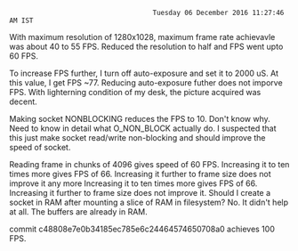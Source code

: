                                         Tuesday 06 December 2016 11:27:46 AM IST

With maximum resolution of 1280x1028, maximum frame rate achievavle was about 40
to 55 FPS. Reduced the resolution to half and FPS went upto 60 FPS.

To increase FPS further, I turn off auto-exposure and set it to 2000 uS. At this
value, I get FPS ~77. Reducing auto-exposure futher does not imporve FPS. With
lighterning condition of my desk, the picture acquired was decent.

Making socket NONBLOCKING reduces the FPS to 10. Don't know why. Need to know in
detail what O_NON_BLOCK actually do. I suspected that this just make socket
read/write non-blocking and should improve the speed of socket.

Reading frame in chunks of 4096 gives speed of 60 FPS.  Increasing it to ten
times more gives FPS of 66. Increasing it further to frame size does not improve
it any more  Increasing it to ten times more gives FPS of 66. Increasing it
further to frame size does not improve it. Should I create a socket in RAM after
mounting a slice of RAM in filesystem? No. It didn't help at all. The buffers
are already in RAM.

commit c48808e7e0b34185ec785e6c24464574650708a0 achieves 100 FPS.

